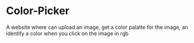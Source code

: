 # Color-Picker
A website where can upload an image, get a color palatte for the image, an identify a color when you click on the image in rgb
